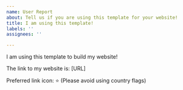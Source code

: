 ```yaml
---
name: User Report
about: Tell us if you are using this template for your website!
title: I am using this template!
labels: ''
assignees: ''

---
```


I am using this template to build my website!

The link to my website is: [URL]

Preferred link icon: :star: (Please avoid using country flags)
